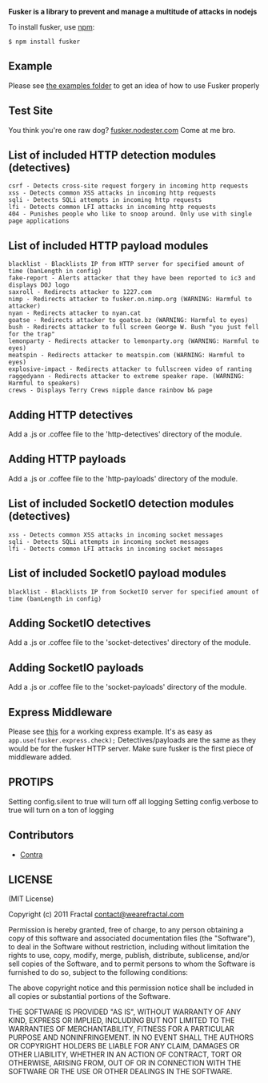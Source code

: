 **Fusker is a library to prevent and manage a multitude of attacks in nodejs**

To install fusker, use [npm](http://github.com/isaacs/npm):

    $ npm install fusker

## Example

Please see [the examples folder](http://github.com/wearefractal/fusker/blob/master/examples/) to get an idea of how to use Fusker properly

## Test Site

You think you're one raw dog? [fusker.nodester.com](http://fusker.nodester.com/) Come at me bro.

## List of included HTTP detection modules (detectives)
```
csrf - Detects cross-site request forgery in incoming http requests
xss - Detects common XSS attacks in incoming http requests
sqli - Detects SQLi attempts in incoming http requests
lfi - Detects common LFI attacks in incoming http requests
404 - Punishes people who like to snoop around. Only use with single page applications
```
	
## List of included HTTP payload modules
```
blacklist - Blacklists IP from HTTP server for specified amount of time (banLength in config)
fake-report - Alerts attacker that they have been reported to ic3 and displays DOJ logo
saxroll - Redirects attacker to 1227.com
nimp - Redirects attacker to fusker.on.nimp.org (WARNING: Harmful to attacker)
nyan - Redirects attacker to nyan.cat
goatse - Redirects attacker to goatse.bz (WARNING: Harmful to eyes)
bush - Redirects attacker to full screen George W. Bush "you just fell for the trap"
lemonparty - Redirects attacker to lemonparty.org (WARNING: Harmful to eyes)
meatspin - Redirects attacker to meatspin.com (WARNING: Harmful to eyes)
explosive-impact - Redirects attacker to fullscreen video of ranting
raggedyann - Redirects attacker to extreme speaker rape. (WARNING: Harmful to speakers)
crews - Displays Terry Crews nipple dance rainbow b& page
```

## Adding HTTP detectives

Add a .js or .coffee file to the 'http-detectives' directory of the module.
	
## Adding HTTP payloads

Add a .js or .coffee file to the 'http-payloads' directory of the module.

## List of included SocketIO detection modules (detectives)
```
xss - Detects common XSS attacks in incoming socket messages
sqli - Detects SQLi attempts in incoming socket messages
lfi - Detects common LFI attacks in incoming socket messages
```
	
## List of included SocketIO payload modules
```
blacklist - Blacklists IP from SocketIO server for specified amount of time (banLength in config)
```

## Adding SocketIO detectives

Add a .js or .coffee file to the 'socket-detectives' directory of the module.
	
## Adding SocketIO payloads

Add a .js or .coffee file to the 'socket-payloads' directory of the module.

## Express Middleware
Please see [this](http://github.com/wearefractal/fusker/blob/master/examples/express-test.coffee) for a working express example.
It's as easy as ```app.use(fusker.express.check);```
Detectives/payloads are the same as they would be for the fusker HTTP server. Make sure fusker is the first piece of middleware added.

## PROTIPS

Setting config.silent to true will turn off all logging
Setting config.verbose to true will turn on a ton of logging
	
## Contributors

- [Contra](https://github.com/Contra)

## LICENSE

(MIT License)

Copyright (c) 2011 Fractal <contact@wearefractal.com>

Permission is hereby granted, free of charge, to any person obtaining
a copy of this software and associated documentation files (the
"Software"), to deal in the Software without restriction, including
without limitation the rights to use, copy, modify, merge, publish,
distribute, sublicense, and/or sell copies of the Software, and to
permit persons to whom the Software is furnished to do so, subject to
the following conditions:

The above copyright notice and this permission notice shall be
included in all copies or substantial portions of the Software.

THE SOFTWARE IS PROVIDED "AS IS", WITHOUT WARRANTY OF ANY KIND,
EXPRESS OR IMPLIED, INCLUDING BUT NOT LIMITED TO THE WARRANTIES OF
MERCHANTABILITY, FITNESS FOR A PARTICULAR PURPOSE AND
NONINFRINGEMENT. IN NO EVENT SHALL THE AUTHORS OR COPYRIGHT HOLDERS BE
LIABLE FOR ANY CLAIM, DAMAGES OR OTHER LIABILITY, WHETHER IN AN ACTION
OF CONTRACT, TORT OR OTHERWISE, ARISING FROM, OUT OF OR IN CONNECTION
WITH THE SOFTWARE OR THE USE OR OTHER DEALINGS IN THE SOFTWARE.
